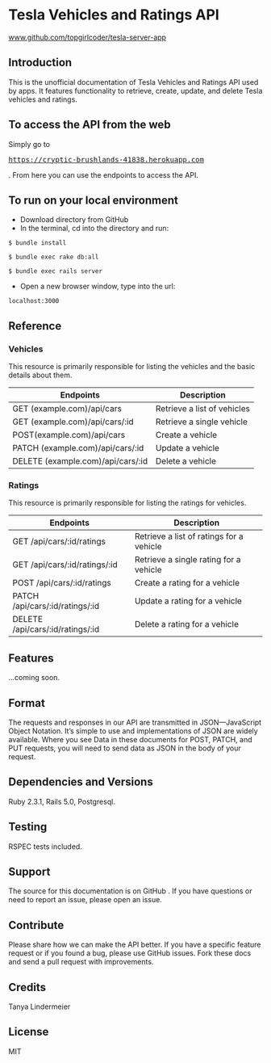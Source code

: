 # Tesla Vehicles and Ratings API
www.github.com/topgirlcoder/tesla-server-app 

## Introduction
This is the unofficial documentation of Tesla Vehicles and Ratings API used by apps. It features functionality to retrieve, create, update, and delete Tesla vehicles and ratings.

## To access the API from the web
Simply go to <pre>https://cryptic-brushlands-41838.herokuapp.com</pre>. From here you can use the endpoints to access the API.

## To run on your local environment
* Download directory from GitHub
* In the terminal, cd into the directory and run: 
```
$ bundle install
``` 
```
$ bundle exec rake db:all
```
```
$ bundle exec rails server
```
* Open a new browser window, type into the url: 
```
localhost:3000
```

## Reference
### Vehicles
This resource is primarily responsible for listing the vehicles and the basic details about them.

|Endpoints | Description|
|------|------------| 
|GET (example.com)/api/cars | Retrieve a list of vehicles|
|GET (example.com)/api/cars/:id | Retrieve a single vehicle|
|POST(example.com)/api/cars | Create a vehicle|
|PATCH (example.com)/api/cars/:id | Update a vehicle|
|DELETE (example.com)/api/cars/:id | Delete a vehicle|

### Ratings
This resource is primarily responsible for listing the ratings for vehicles.

|Endpoints | Description|
|------|------------| 
|GET /api/cars/:id/ratings | Retrieve a list of ratings for a vehicle|
|GET /api/cars/:id/ratings/:id | Retrieve a single rating for a vehicle|
|POST /api/cars/:id/ratings | Create a rating for a vehicle|
|PATCH /api/cars/:id/ratings/:id | Update a rating for a vehicle|
|DELETE /api/cars/:id/ratings/:id | Delete a rating for a vehicle|

## Features
...coming soon.

## Format
The requests and responses in our API are transmitted in JSON—JavaScript Object Notation. It’s simple to use and implementations of JSON are widely available. Where you see Data in these documents for POST, PATCH, and PUT requests, you will need to send data as JSON in the body of your request.

## Dependencies and Versions
Ruby 2.3.1, Rails 5.0, Postgresql.

## Testing
RSPEC tests included.

## Support
The source for this documentation is on GitHub . If you have questions or need to report an issue, please open an issue.

## Contribute
Please share how we can make the API better. If you have a specific feature request or if you found a bug, please use GitHub issues. Fork these docs and send a pull request with improvements.

## Credits
Tanya Lindermeier

## License
MIT
